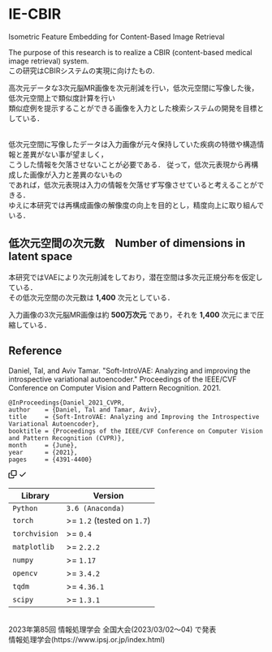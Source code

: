 # IE-CBIR
Isometric Feature Embedding for Content-Based Image Retrieval

The purpose of this research is to realize a CBIR (content-based medical image retrieval) system.<br>
この研究はCBIRシステムの実現に向けたもの.

高次元データな3次元脳MR画像を次元削減を行い，低次元空間に写像した後，低次元空間上で類似度計算を行い<br>類似症例を提示することができる画像を入力とした検索システムの開発を目標としている．<br><br>

低次元空間に写像したデータは入力画像が元々保持していた疾病の特徴や構造情報と差異がない事が望ましく，<br>こうした情報を欠落させないことが必要である．
従って，低次元表現から再構成した画像が入力と差異のないもの<br>であれば，低次元表現は入力の情報を欠落せず写像させていると考えることができる．<br>
ゆえに本研究では再構成画像の解像度の向上を目的とし，精度向上に取り組んでいる．


<h2> 低次元空間の次元数　Number of dimensions in latent space </h2>

本研究ではVAEにより次元削減をしており，潜在空間は多次元正規分布を仮定している．<br>
その低次元空間の次元数は <strong>1,400</strong> 次元としている．


入力画像の3次元脳MR画像は約 <strong>500万次元</strong> であり，それを <strong>1,400</strong> 次元にまで圧縮している．



<h2> Reference </h2>
Daniel, Tal, and Aviv Tamar. "Soft-IntroVAE: Analyzing and improving the introspective variational autoencoder." Proceedings of the IEEE/CVF Conference on Computer Vision and Pattern Recognition. 2021.


<div class="snippet-clipboard-content notranslate position-relative overflow-auto"><pre class="notranslate"><code>@InProceedings{Daniel_2021_CVPR,
author    = {Daniel, Tal and Tamar, Aviv},
title     = {Soft-IntroVAE: Analyzing and Improving the Introspective Variational Autoencoder},
booktitle = {Proceedings of the IEEE/CVF Conference on Computer Vision and Pattern Recognition (CVPR)},
month     = {June},
year      = {2021},
pages     = {4391-4400}
</code></pre><div class="zeroclipboard-container position-absolute right-0 top-0">
    <clipboard-copy aria-label="Copy" class="ClipboardButton btn js-clipboard-copy m-2 p-0 tooltipped-no-delay" data-copy-feedback="Copied!" data-tooltip-direction="w" value="@InProceedings{Daniel_2021_CVPR,
author    = {Daniel, Tal and Tamar, Aviv},
title     = {Soft-IntroVAE: Analyzing and Improving the Introspective Variational Autoencoder},
booktitle = {Proceedings of the IEEE/CVF Conference on Computer Vision and Pattern Recognition (CVPR)},
month     = {June},
year      = {2021},
pages     = {4391-4400}" tabindex="0" role="button" style="display: inherit;">
      <svg aria-hidden="true" height="16" viewBox="0 0 16 16" version="1.1" width="16" data-view-component="true" class="octicon octicon-copy js-clipboard-copy-icon m-2">
    <path fill-rule="evenodd" d="M0 6.75C0 5.784.784 5 1.75 5h1.5a.75.75 0 010 1.5h-1.5a.25.25 0 00-.25.25v7.5c0 .138.112.25.25.25h7.5a.25.25 0 00.25-.25v-1.5a.75.75 0 011.5 0v1.5A1.75 1.75 0 019.25 16h-7.5A1.75 1.75 0 010 14.25v-7.5z"></path><path fill-rule="evenodd" d="M5 1.75C5 .784 5.784 0 6.75 0h7.5C15.216 0 16 .784 16 1.75v7.5A1.75 1.75 0 0114.25 11h-7.5A1.75 1.75 0 015 9.25v-7.5zm1.75-.25a.25.25 0 00-.25.25v7.5c0 .138.112.25.25.25h7.5a.25.25 0 00.25-.25v-7.5a.25.25 0 00-.25-.25h-7.5z"></path>
</svg>
      <svg aria-hidden="true" height="16" viewBox="0 0 16 16" version="1.1" width="16" data-view-component="true" class="octicon octicon-check js-clipboard-check-icon color-fg-success d-none m-2">
    <path fill-rule="evenodd" d="M13.78 4.22a.75.75 0 010 1.06l-7.25 7.25a.75.75 0 01-1.06 0L2.22 9.28a.75.75 0 011.06-1.06L6 10.94l6.72-6.72a.75.75 0 011.06 0z"></path>
</svg>
    </clipboard-copy>
  </div></div>
  
  
  <table>
<thead>
<tr>
<th>Library</th>
<th>Version</th>
</tr>
</thead>
<tbody>
<tr>
<td><code>Python</code></td>
<td><code>3.6 (Anaconda)</code></td>
</tr>
<tr>
<td><code>torch</code></td>
<td>&gt;= <code>1.2</code> (tested on <code>1.7</code>)</td>
</tr>
<tr>
<td><code>torchvision</code></td>
<td>&gt;= <code>0.4</code></td>
</tr>
<tr>
<td><code>matplotlib</code></td>
<td>&gt;= <code>2.2.2</code></td>
</tr>
<tr>
<td><code>numpy</code></td>
<td>&gt;= <code>1.17</code></td>
</tr>
<tr>
<td><code>opencv</code></td>
<td>&gt;= <code>3.4.2</code></td>
</tr>
<tr>
<td><code>tqdm</code></td>
<td>&gt;= <code>4.36.1</code></td>
</tr>
<tr>
<td><code>scipy</code></td>
<td>&gt;= <code>1.3.1</code></td>
</tr>
</tbody>
</table>

<br>
2023年第85回 情報処理学会 全国大会(2023/03/02～04) で発表
<br>
情報処理学会(https://www.ipsj.or.jp/index.html)
